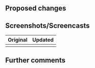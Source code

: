 <!-- Thanks for sending a pull request! It's really great that you make it here. Please make sure you follow our contribution guidelines. -->

## Proposed changes
<!-- Describe your changes here to communicate to the maintainers (using a list of changes might be a great idea). If your pull request is connected to an open issue, add a line in your PR's description that says `Fixes #123`, where `#123` is the number of the issue you're fixing. -->


## Screenshots/Screencasts
<!-- It'd be even better if you showed us how your changes work. You can fill out the table below or do as you see fit. -->

| Original          | Updated              |
| ----------------- | -------------------- |
| <!-- An image --> | <!-- Another one --> |


## Further comments
<!-- Is there anything else you didn't tell us (the story about how the idea came to you, why you chose this method or anything you still cannot overcome…)? -->

<!-- 💗 Thank you! -->
